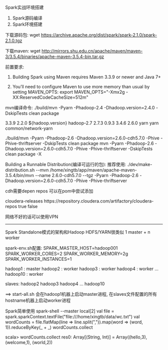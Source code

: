 Spark实战环境搭建
1) Spark源码编译
2) Spark环境搭建

下载源码包: wget https://archive.apache.org/dist/spark/spark-2.1.0/spark-2.1.0.tgz

下载maven: wget http://mirrors.shu.edu.cn/apache/maven/maven-3/3.5.4/binaries/apache-maven-3.5.4-bin.tar.gz

前置要求:
1) Building Spark using Maven requires Maven 3.3.9 or newer and Java 7+

2) You’ll need to configure Maven to use more memory than usual by setting MAVEN_OPTS:
export MAVEN_OPTS="-Xmx2g -XX:ReservedCodeCacheSize=512m"

mvn编译命令:
./build/mvn -Pyarn -Phadoop-2.4 -Dhadoop.version=2.4.0 -DskipTests clean package

<properties>
    <maven.version>3.3.9</maven.version>
    <hadoop.version>2.2.0</hadoop.version>
    <yarn.version>${hadoop.version}</yarn.version>
</properties>

<profile>
      <id>hadoop-2.7</id>
      <properties>
        <hadoop.version>2.7.3</hadoop.version>
        <jets3t.version>0.9.3</jets3t.version>
        <zookeeper.version>3.4.6</zookeeper.version>
        <curator.version>2.6.0</curator.version>
      </properties>
</profile>

<profile>
      <id>yarn</id>
      <modules>
        <module>yarn</module>
        <module>common/network-yarn</module>
      </modules>
</profile>


./build/mvn -Pyarn -Phadoop-2.6 -Dhadoop.version=2.6.0-cdh5.7.0 -Phive -Phive-thriftserver -DskipTests clean package
mvn -Pyarn -Phadoop-2.6 -Dhadoop.version=2.6.0-cdh5.7.0 -Phive -Phive-thriftserver -DskipTests clean package -X

Building a Runnable Distribution(编译可运行的包):
推荐使用:
./dev/make-distribution.sh --mvn /home/xingtb/app/maven/apache-maven-3.5.4/bin/mvn --name 2.6.0-cdh5.7.0 --tgz -Pyarn -Phadoop-2.6 -Dhadoop.version=2.6.0-cdh5.7.0 -Phive -Phive-thriftserver

cdh需要depen repos 可以在pom中尝试添加

<repository>
      <id>cloudera-releases</id>
      <url>https://repository.cloudera.com/artifactory/cloudera-repos</url>
      <releases>
        <enabled>true</enabled>
      </releases>
      <snapshots>
       <enabled>false</enabled>
      </snapshots>
</repository>

网络不好的话可以使用VPN

--------------------------------------------------------------------------------------------------------------------------

Spark Standalone模式的架构和Hadoop HDFS/YARN很类似
1 master + n worker

spark-env.sh配置: 
SPARK_MASTER_HOST=hadoop001
SPARK_WORKER_CORES=2
SPARK_WORKER_MEMORY=2g
SPARK_WORKER_INSTANCES=1

hadoop1 : master
hadoop2 : worker
hadoop3 : worker
hadoop4 : worker
...
hadoop10 : worker

slaves:
hadoop2
hadoop3
hadoop4
...
hadoop10

==> start-all.sh  会在hadoop1机器上启动master进程, 在slaves文件配置的所有hostname机器上启动worker进程



Spark简单使用
spark-shell --master local[2]
val file = spark.sparkContext.textFile("file:///home/xingtb/data/wc.txt")
val wordCounts = file.flatMap(line => line.split(",")).map(word => (word, 1)).reduceByKey(_ + _)
wordCounts.collect

scala> wordCounts.collect
res0: Array[(String, Int)] = Array((hello,3), (welcome,1), (world,2))